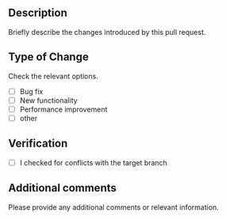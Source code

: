 ## Description

Briefly describe the changes introduced by this pull request.

## Type of Change

Check the relevant options.

- [ ] Bug fix
- [ ] New functionality
- [ ] Performance improvement
- [ ] other

## Verification

- [ ] I checked for conflicts with the target branch

## Additional comments

Please provide any additional comments or relevant information.